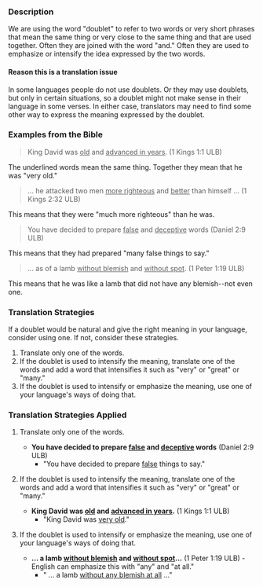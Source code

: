 

### Description

We are using the word "doublet" to refer to two words or very short phrases that mean the same thing or very close to the same thing and that are used together. Often they are joined with the word "and." Often they are used to emphasize or intensify the idea expressed by the two words.

#### Reason this is a translation issue

In some languages people do not use doublets. Or they may use doublets, but only in certain situations, so a doublet might not make sense in their language in some verses. In either case, translators may need to find some other way to express the meaning expressed by the doublet.

### Examples from the Bible

>King David was <u>old</u> and <u>advanced in years</u>. (1 Kings 1:1 ULB)

The underlined words mean the same thing. Together they mean that he was "very old."

 >... he attacked two men <u>more righteous</u> and <u>better</u> than himself ... (1 Kings 2:32 ULB)

This means that they were "much more righteous" than he was.

>You have decided to prepare <u>false</u> and <u>deceptive</u> words (Daniel 2:9 ULB)

This means that they had prepared "many false things to say."

>... as of a lamb <u>without blemish</u> and <u>without spot</u>. (1 Peter 1:19 ULB)

This means that he was like a lamb that did not have any blemish--not even one.

### Translation Strategies

If a doublet would be natural and give the right meaning in your language, consider using one. If not, consider these strategies.

1. Translate only one of the words.
1. If the doublet is used to intensify the meaning, translate one of the words and add a word that intensifies it such as "very" or "great" or "many."
1. If the doublet is used to intensify or emphasize the meaning, use one of your language's ways of doing that.

### Translation Strategies Applied

1. Translate only one of the words.

    * **You have decided to prepare <u>false</u>  and <u>deceptive</u>  words**  (Daniel 2:9 ULB)
        * "You have decided to prepare <u>false</u> things to say."

2. If the doublet is used to intensify the meaning, translate one of the words and add a word that intensifies it such as "very" or "great" or "many."

    * **King David was <u>old</u> and <u>advanced in years</u>.**  (1 Kings 1:1 ULB)
        * "King David was <u>very old</u>."

3. If the doublet is used to intensify or emphasize the meaning, use one of your language's ways of doing that.

    * **... a lamb <u>without blemish</u> and <u>without spot</u>...**  (1 Peter 1:19 ULB) - English can emphasize this with "any" and "at all."
        * " ... a lamb <u>without any blemish at all</u> ..."

